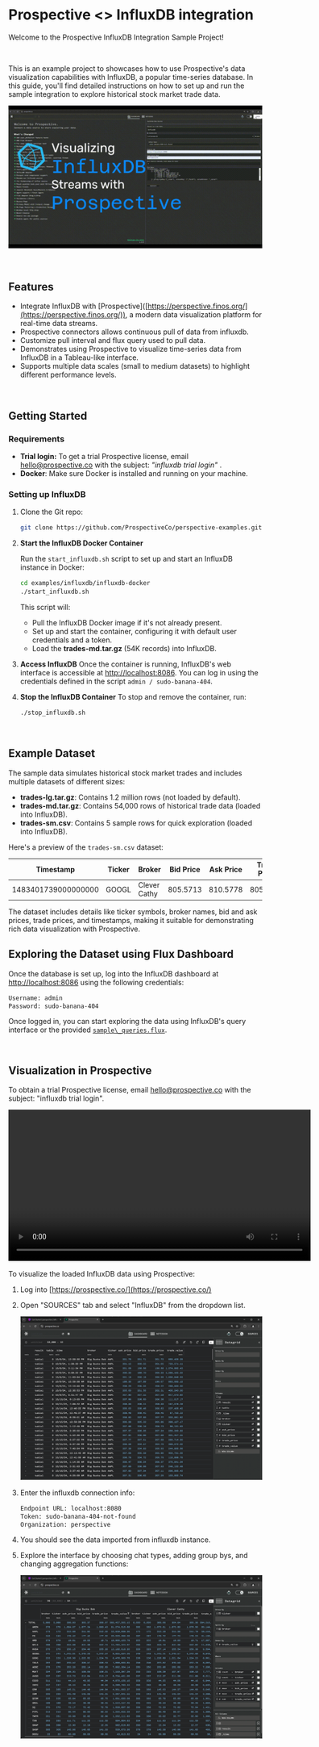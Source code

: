 # Prospective <> InfluxDB integration

Welcome to the Prospective InfluxDB Integration Sample Project!

<br/>

This is an example project to showcases how to use Prospective's data visualization capabilities with InfluxDB, a popular time-series database. In this guide, you'll find detailed instructions on how to set up and run the sample integration to explore historical stock market trade data.

![influxdb demo](imgs/influxdb-demo.gif)

<br/>

## Features

- Integrate InfluxDB with [Prospective]\([https://perspective.finos.org/](https://perspective.finos.org/)), a modern data visualization platform for real-time data streams.
- Prospective connectors allows continuous pull of data from influxdb.
- Customize pull interval and flux query used to pull data.
- Demonstrates using Prospective to visualize time-series data from InfluxDB in a Tableau-like interface.
- Supports multiple data scales (small to medium datasets) to highlight different performance levels.

<br/>

## Getting Started

### Requirements

- **Trial login:** To get a trial Prospective license, email [hello@prospective.co](mailto\:hello@prospective.co) with the subject: *"influxdb trial login"* .
- **Docker**: Make sure Docker is installed and running on your machine.

### Setting up InfluxDB

1. Clone the Git repo:

   ```bash
   git clone https://github.com/ProspectiveCo/perspective-examples.git
   ```


2. **Start the InfluxDB Docker Container**

   Run the `start_influxdb.sh` script to set up and start an InfluxDB instance in Docker:

   ```bash
   cd examples/influxdb/influxdb-docker
   ./start_influxdb.sh
   ```

   This script will:

   - Pull the InfluxDB Docker image if it's not already present.
   - Set up and start the container, configuring it with default user credentials and a token.
   - Load the **trades-md.tar.gz** (54K records)  into InfluxDB.


3. **Access InfluxDB**
   Once the container is running, InfluxDB's web interface is accessible at [http://localhost:8086](http://localhost:8086). You can log in using the credentials defined in the script `admin / sudo-banana-404`.


4. **Stop the InfluxDB Container**
   To stop and remove the container, run:

   ```bash
   ./stop_influxdb.sh
   ```

<br/>

## Example Dataset

The sample data simulates historical stock market trades and includes multiple datasets of different sizes:

- **trades-lg.tar.gz**: Contains 1.2 million rows (not loaded by default).
- **trades-md.tar.gz**: Contains 54,000 rows of historical trade data (loaded into InfluxDB).
- **trades-sm.csv**: Contains 5 sample rows for quick exploration (loaded into InfluxDB).

Here's a preview of the `trades-sm.csv` dataset:

| Timestamp           | Ticker | Broker       | Bid Price | Ask Price | Trade Price | Bid Spread | Shares | Trade Value | Open Price | Close Price | Date       |
| ------------------- | ------ | ------------ | --------- | --------- | ----------- | ---------- | ------ | ----------- | ---------- | ----------- | ---------- |
| 1483401739000000000 | GOOGL  | Clever Cathy | 805.5713  | 810.5778  | 805.6254    | 5.0065     | 50     | 40281.2711  | 800.619995 | 808.01001   | 2017-01-03 |

The dataset includes details like ticker symbols, broker names, bid and ask prices, trade prices, and timestamps, making it suitable for demonstrating rich data visualization with Prospective.

## Exploring the Dataset using Flux Dashboard

Once the database is set up, log into the InfluxDB dashboard at [http\://localhost:8086](http\://localhost:8086) using the following credentials:

```
Username: admin
Password: sudo-banana-404
```

Once logged in, you can start exploring the data using InfluxDB's query interface or the provided [`sample\_queries.flux`](./sample_queries.flux).

<br/>

## Visualization in Prospective

To obtain a trial Prospective license, email [hello@prospective.co](mailto\:hello@prospective.co) with the subject: "influxdb trial login".

<video width="600" controls>
  <source src="imgs/influxdb_connector_compressed.mp4" type="video/mp4">
  Your browser does not support the video tag.
</video>


To visualize the loaded InfluxDB data using Prospective:

1. Log into [https://prospective.co/](https://prospective.co/)

2. Open "SOURCES" tab and select "InfluxDB" from the dropdown list.
   
   <img src="imgs/data_source_connection.png" width="640" />

3. Enter the influxdb connection info:

   ```
   Endpoint URL: localhost:8080
   Token: sudo-banana-404-not-found
   Organization: perspective
   ```

4. You should see the data imported from influxdb instance.


5. Explore the interface by choosing chat types, adding group bys, and changing aggregation functions:

    <img src="imgs/aggregates.png" width="640" />


